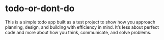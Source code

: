 # todo-or-dont-do
This is a simple todo app built as a test project to show how you approach planning, design, and building with efficiency in mind. It’s less about perfect code and more about how you think, communicate, and solve problems.
